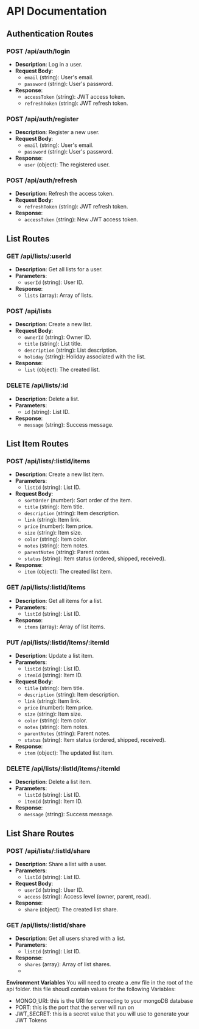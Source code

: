 # API Documentation

## Authentication Routes

### POST /api/auth/login
- **Description**: Log in a user.
- **Request Body**:
  - `email` (string): User's email.
  - `password` (string): User's password.
- **Response**:
  - `accessToken` (string): JWT access token.
  - `refreshToken` (string): JWT refresh token.

### POST /api/auth/register
- **Description**: Register a new user.
- **Request Body**:
  - `email` (string): User's email.
  - `password` (string): User's password.
- **Response**:
  - `user` (object): The registered user.

### POST /api/auth/refresh
- **Description**: Refresh the access token.
- **Request Body**:
  - `refreshToken` (string): JWT refresh token.
- **Response**:
  - `accessToken` (string): New JWT access token.

## List Routes

### GET /api/lists/:userId
- **Description**: Get all lists for a user.
- **Parameters**:
  - `userId` (string): User ID.
- **Response**:
  - `lists` (array): Array of lists.

### POST /api/lists
- **Description**: Create a new list.
- **Request Body**:
  - `ownerId` (string): Owner ID.
  - `title` (string): List title.
  - `description` (string): List description.
  - `holiday` (string): Holiday associated with the list.
- **Response**:
  - `list` (object): The created list.

### DELETE /api/lists/:id
- **Description**: Delete a list.
- **Parameters**:
  - `id` (string): List ID.
- **Response**:
  - `message` (string): Success message.

## List Item Routes

### POST /api/lists/:listId/items
- **Description**: Create a new list item.
- **Parameters**:
  - `listId` (string): List ID.
- **Request Body**:
  - `sortOrder` (number): Sort order of the item.
  - `title` (string): Item title.
  - `description` (string): Item description.
  - `link` (string): Item link.
  - `price` (number): Item price.
  - `size` (string): Item size.
  - `color` (string): Item color.
  - `notes` (string): Item notes.
  - `parentNotes` (string): Parent notes.
  - `status` (string): Item status (ordered, shipped, received).
- **Response**:
  - `item` (object): The created list item.

### GET /api/lists/:listId/items
- **Description**: Get all items for a list.
- **Parameters**:
  - `listId` (string): List ID.
- **Response**:
  - `items` (array): Array of list items.

### PUT /api/lists/:listId/items/:itemId
- **Description**: Update a list item.
- **Parameters**:
  - `listId` (string): List ID.
  - `itemId` (string): Item ID.
- **Request Body**:
  - `title` (string): Item title.
  - `description` (string): Item description.
  - `link` (string): Item link.
  - `price` (number): Item price.
  - `size` (string): Item size.
  - `color` (string): Item color.
  - `notes` (string): Item notes.
  - `parentNotes` (string): Parent notes.
  - `status` (string): Item status (ordered, shipped, received).
- **Response**:
  - `item` (object): The updated list item.

### DELETE /api/lists/:listId/items/:itemId
- **Description**: Delete a list item.
- **Parameters**:
  - `listId` (string): List ID.
  - `itemId` (string): Item ID.
- **Response**:
  - `message` (string): Success message.

## List Share Routes

### POST /api/lists/:listId/share
- **Description**: Share a list with a user.
- **Parameters**:
  - `listId` (string): List ID.
- **Request Body**:
  - `userId` (string): User ID.
  - `access` (string): Access level (owner, parent, read).
- **Response**:
  - `share` (object): The created list share.

### GET /api/lists/:listId/share
- **Description**: Get all users shared with a list.
- **Parameters**:
  - `listId` (string): List ID.
- **Response**:
  - `shares` (array): Array of list shares.
  - 

**Environment Variables**
You will need to create a .env file in the root of the api folder.  this file shoudl contain values for the following Variables:
- MONGO_URI: this is the URI for connecting to your mongoDB database
- PORT: this is the port that the server will run on
- JWT_SECRET: this is a secret value that you will use to generate your JWT Tokens

